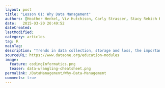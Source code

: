 ```yaml
---
layout: post
title: "Lesson 01: Why Data Management"
authors: [Heather Henkel, Viv Hutchison, Carly Strasser, Stacy Rebich Hespanha, Kristin Vanderbilt, Lynda Wayne, Stephanie Hampton]
date:   2015-03-20 20:49:52
dateCreated:   
lastModified:  
category: articles
tag: R
mainTag: 
description: "Trends in data collection, storage and loss, the importance and benefits of data management, and an introduction to the data life cycle."
sourceURL: https://www.dataone.org/education-modules
image: 
  feature: codingInformatics.png
  teaser: data-wrangling-cheatsheet.png
permalink: /DataManagement/Why-Data-Management
comments: true
---
```




